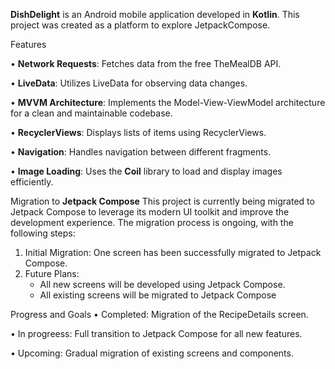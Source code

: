 **DishDelight** is an Android mobile application developed in **Kotlin**. This project was created as a platform to explore JetpackCompose. 

Features

•  **Network Requests**: Fetches data from the free TheMealDB API.

•  **LiveData**: Utilizes LiveData for observing data changes.

•  **MVVM Architecture**: Implements the Model-View-ViewModel architecture for a clean and maintainable codebase.

•  **RecyclerViews**: Displays lists of items using RecyclerViews.

•  **Navigation**: Handles navigation between different fragments.

•  **Image Loading**: Uses the **Coil** library to load and display images efficiently.

Migration to **Jetpack Compose**
This project is currently being migrated to Jetpack Compose to leverage its modern UI toolkit and improve the development experience. The migration process is ongoing, with the following steps:

1. Initial Migration: One screen has been successfully migrated to Jetpack Compose.
2. Future Plans:
   - All new screens will be developed using Jetpack Compose.
   - All existing screens will be migrated to Jetpack Compose


Progress and Goals
•  Completed: Migration of the RecipeDetails screen.

•  In progreess: Full transition to Jetpack Compose for all new features.

•  Upcoming: Gradual migration of existing screens and components.


